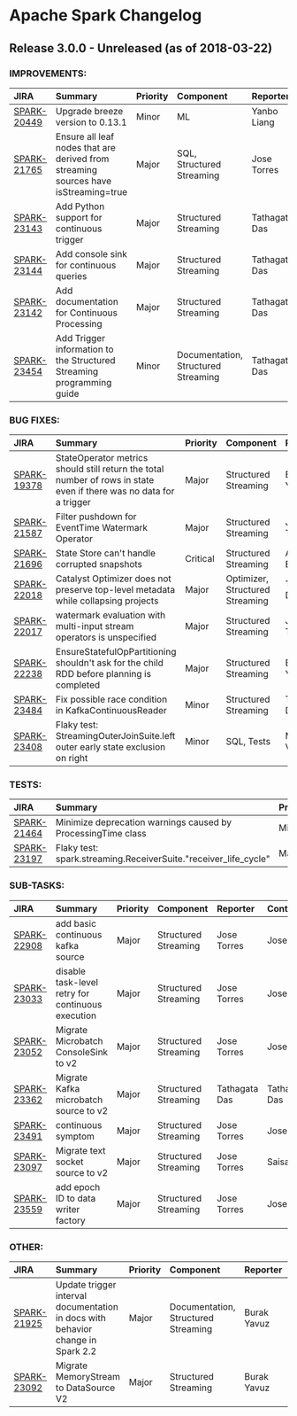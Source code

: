 
<!---
# Licensed to the Apache Software Foundation (ASF) under one
# or more contributor license agreements.  See the NOTICE file
# distributed with this work for additional information
# regarding copyright ownership.  The ASF licenses this file
# to you under the Apache License, Version 2.0 (the
# "License"); you may not use this file except in compliance
# with the License.  You may obtain a copy of the License at
#
#     http://www.apache.org/licenses/LICENSE-2.0
#
# Unless required by applicable law or agreed to in writing, software
# distributed under the License is distributed on an "AS IS" BASIS,
# WITHOUT WARRANTIES OR CONDITIONS OF ANY KIND, either express or implied.
# See the License for the specific language governing permissions and
# limitations under the License.
-->
# Apache Spark Changelog

## Release 3.0.0 - Unreleased (as of 2018-03-22)



### IMPROVEMENTS:

| JIRA | Summary | Priority | Component | Reporter | Contributor |
|:---- |:---- | :--- |:---- |:---- |:---- |
| [SPARK-20449](https://issues.apache.org/jira/browse/SPARK-20449) | Upgrade breeze version to 0.13.1 |  Minor | ML | Yanbo Liang | Yanbo Liang |
| [SPARK-21765](https://issues.apache.org/jira/browse/SPARK-21765) | Ensure all leaf nodes that are derived from streaming sources have isStreaming=true |  Major | SQL, Structured Streaming | Jose Torres | Jose Torres |
| [SPARK-23143](https://issues.apache.org/jira/browse/SPARK-23143) | Add Python support for continuous trigger |  Major | Structured Streaming | Tathagata Das | Tathagata Das |
| [SPARK-23144](https://issues.apache.org/jira/browse/SPARK-23144) | Add console sink for continuous queries |  Major | Structured Streaming | Tathagata Das | Tathagata Das |
| [SPARK-23142](https://issues.apache.org/jira/browse/SPARK-23142) | Add documentation for Continuous Processing |  Major | Structured Streaming | Tathagata Das | Tathagata Das |
| [SPARK-23454](https://issues.apache.org/jira/browse/SPARK-23454) | Add Trigger information to the Structured Streaming programming guide |  Minor | Documentation, Structured Streaming | Tathagata Das | Tathagata Das |


### BUG FIXES:

| JIRA | Summary | Priority | Component | Reporter | Contributor |
|:---- |:---- | :--- |:---- |:---- |:---- |
| [SPARK-19378](https://issues.apache.org/jira/browse/SPARK-19378) | StateOperator metrics should still return the total number of rows in state even if there was no data for a trigger |  Major | Structured Streaming | Burak Yavuz | Burak Yavuz |
| [SPARK-21587](https://issues.apache.org/jira/browse/SPARK-21587) | Filter pushdown for EventTime Watermark Operator |  Major | Structured Streaming | Jose Torres |  |
| [SPARK-21696](https://issues.apache.org/jira/browse/SPARK-21696) | State Store can't handle corrupted snapshots |  Critical | Structured Streaming | Alexander Bessonov |  |
| [SPARK-22018](https://issues.apache.org/jira/browse/SPARK-22018) | Catalyst Optimizer does not preserve top-level metadata while collapsing projects |  Major | Optimizer, Structured Streaming | Tathagata Das | Tathagata Das |
| [SPARK-22017](https://issues.apache.org/jira/browse/SPARK-22017) | watermark evaluation with multi-input stream operators is unspecified |  Major | Structured Streaming | Jose Torres |  |
| [SPARK-22238](https://issues.apache.org/jira/browse/SPARK-22238) | EnsureStatefulOpPartitioning shouldn't ask for the child RDD before planning is completed |  Major | Structured Streaming | Burak Yavuz | Burak Yavuz |
| [SPARK-23484](https://issues.apache.org/jira/browse/SPARK-23484) | Fix possible race condition in KafkaContinuousReader |  Minor | Structured Streaming | Tathagata Das | Tathagata Das |
| [SPARK-23408](https://issues.apache.org/jira/browse/SPARK-23408) | Flaky test: StreamingOuterJoinSuite.left outer early state exclusion on right |  Minor | SQL, Tests | Marcelo Vanzin | Tathagata Das |


### TESTS:

| JIRA | Summary | Priority | Component | Reporter | Contributor |
|:---- |:---- | :--- |:---- |:---- |:---- |
| [SPARK-21464](https://issues.apache.org/jira/browse/SPARK-21464) | Minimize deprecation warnings caused by ProcessingTime class |  Minor | Structured Streaming | Tathagata Das | Tathagata Das |
| [SPARK-23197](https://issues.apache.org/jira/browse/SPARK-23197) | Flaky test: spark.streaming.ReceiverSuite."receiver\_life\_cycle" |  Major | DStreams | Tathagata Das | Tathagata Das |


### SUB-TASKS:

| JIRA | Summary | Priority | Component | Reporter | Contributor |
|:---- |:---- | :--- |:---- |:---- |:---- |
| [SPARK-22908](https://issues.apache.org/jira/browse/SPARK-22908) | add basic continuous kafka source |  Major | Structured Streaming | Jose Torres | Jose Torres |
| [SPARK-23033](https://issues.apache.org/jira/browse/SPARK-23033) | disable task-level retry for continuous execution |  Major | Structured Streaming | Jose Torres | Jose Torres |
| [SPARK-23052](https://issues.apache.org/jira/browse/SPARK-23052) | Migrate Microbatch ConsoleSink to v2 |  Major | Structured Streaming | Jose Torres | Jose Torres |
| [SPARK-23362](https://issues.apache.org/jira/browse/SPARK-23362) | Migrate Kafka microbatch source to v2 |  Major | Structured Streaming | Tathagata Das | Tathagata Das |
| [SPARK-23491](https://issues.apache.org/jira/browse/SPARK-23491) | continuous symptom |  Major | Structured Streaming | Jose Torres | Jose Torres |
| [SPARK-23097](https://issues.apache.org/jira/browse/SPARK-23097) | Migrate text socket source to v2 |  Major | Structured Streaming | Jose Torres | Saisai Shao |
| [SPARK-23559](https://issues.apache.org/jira/browse/SPARK-23559) | add epoch ID to data writer factory |  Major | Structured Streaming | Jose Torres | Jose Torres |


### OTHER:

| JIRA | Summary | Priority | Component | Reporter | Contributor |
|:---- |:---- | :--- |:---- |:---- |:---- |
| [SPARK-21925](https://issues.apache.org/jira/browse/SPARK-21925) | Update trigger interval documentation in docs with behavior change in Spark 2.2 |  Major | Documentation, Structured Streaming | Burak Yavuz |  |
| [SPARK-23092](https://issues.apache.org/jira/browse/SPARK-23092) | Migrate MemoryStream to DataSource V2 |  Major | Structured Streaming | Burak Yavuz | Tathagata Das |


